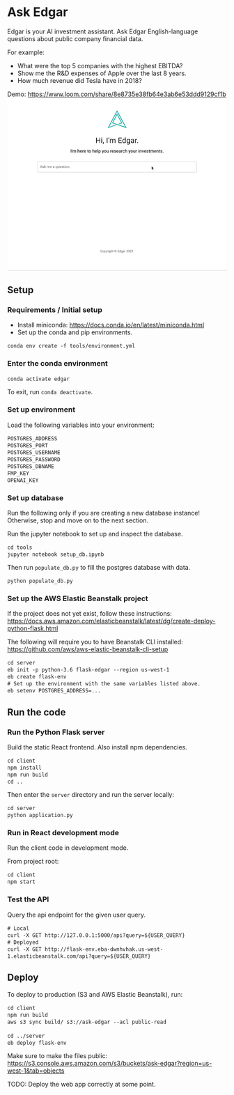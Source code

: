 # Ask Edgar

Edgar is your AI investment assistant.
Ask Edgar English-language questions about public company financial data.

For example:
- What were the top 5 companies with the highest EBITDA?
- Show me the R&D expenses of Apple over the last 8 years.
- How much revenue did Tesla have in 2018?

Demo: https://www.loom.com/share/8e8735e38fb64e3ab6e53ddd9129cf1b
![demo](https://github.com/asta-li/edgar/blob/main/demo.gif?raw=true)

## Setup

### Requirements / Initial setup
- Install miniconda: https://docs.conda.io/en/latest/miniconda.html
- Set up the conda and pip environments.
```
conda env create -f tools/environment.yml
```

### Enter the conda environment
```
conda activate edgar
```
To exit, run `conda deactivate`.

### Set up environment
Load the following variables into your environment:
```
POSTGRES_ADDRESS
POSTGRES_PORT
POSTGRES_USERNAME
POSTGRES_PASSWORD
POSTGRES_DBNAME
FMP_KEY
OPENAI_KEY
```

### Set up database
Run the following only if you are creating a new database instance!
Otherwise, stop and move on to the next section.

Run the jupyter notebook to set up and inspect the database.
```
cd tools
jupyter notebook setup_db.ipynb
```
Then run `populate_db.py` to fill the postgres database with data.
```
python populate_db.py
```

### Set up the AWS Elastic Beanstalk project
If the project does not yet exist, follow these instructions:
https://docs.aws.amazon.com/elasticbeanstalk/latest/dg/create-deploy-python-flask.html

The following will require you to have Beanstalk CLI installed:
https://github.com/aws/aws-elastic-beanstalk-cli-setup

```
cd server
eb init -p python-3.6 flask-edgar --region us-west-1
eb create flask-env
# Set up the environment with the same variables listed above.
eb setenv POSTGRES_ADDRESS=...
```

## Run the code

### Run the Python Flask server
Build the static React frontend. Also install npm dependencies.
```
cd client
npm install
npm run build
cd ..
```
Then enter the `server` directory and run the server locally:
```
cd server
python application.py
```

### Run in React development mode
Run the client code in development mode.

From project root:
```
cd client
npm start
```
### Test the API

Query the api endpoint for the given user query.
```
# Local
curl -X GET http://127.0.0.1:5000/api?query=${USER_QUERY}
# Deployed
curl -X GET http://flask-env.eba-dwnhvhak.us-west-1.elasticbeanstalk.com/api?query=${USER_QUERY}
```

## Deploy

To deploy to production (S3 and AWS Elastic Beanstalk), run:
```
cd client
npm run build
aws s3 sync build/ s3://ask-edgar --acl public-read

cd ../server
eb deploy flask-env
```
Make sure to make the files public:
https://s3.console.aws.amazon.com/s3/buckets/ask-edgar?region=us-west-1&tab=objects

TODO: Deploy the web app correctly at some point.